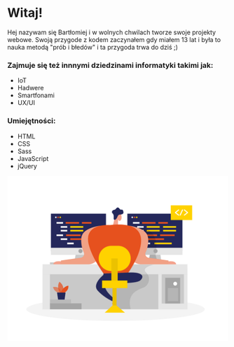 # Witaj!
Hej nazywam się Bartłomiej i w wolnych chwilach tworze swoje projekty webowe.
Swoją przygode z kodem zaczynałem gdy miałem 13 lat i była to nauka metodą "prób i błedów" i ta przygoda trwa do dziś ;)

### Zajmuje się też innnymi dziedzinami informatyki takimi jak:
* IoT
* Hadwere
* Smartfonami
* UX/UI

### Umiejętności:
* HTML
* CSS
* Sass
* JavaScript
* jQuery

<img align="right" src="https://raw.githubusercontent.com/L1su/L1su/master/code.png">
